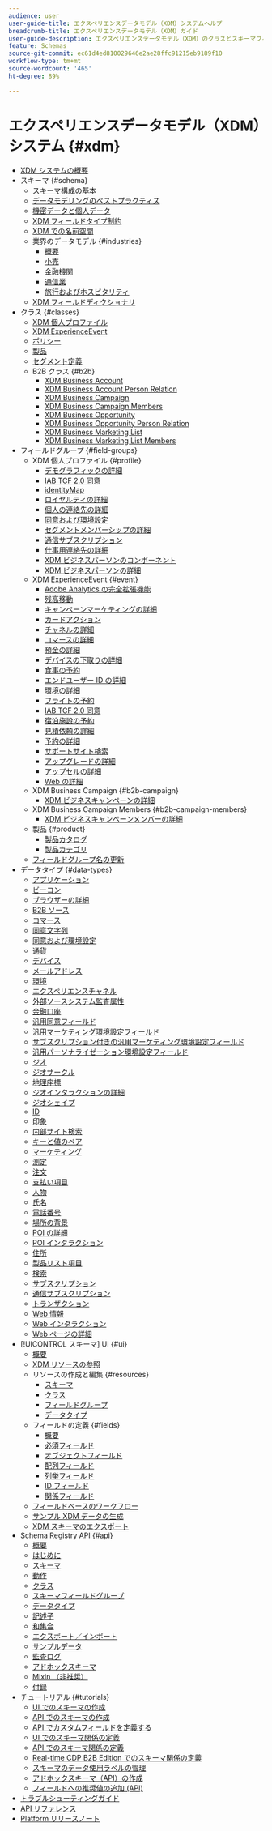 ```yaml
---
audience: user
user-guide-title: エクスペリエンスデータモデル（XDM）システムヘルプ
breadcrumb-title: エクスペリエンスデータモデル（XDM）ガイド
user-guide-description: エクスペリエンスデータモデル（XDM）のクラスとスキーマフィールドグループを使用して、エクスペリエンスデータを標準化します。
feature: Schemas
source-git-commit: ec61d4ed810029646e2ae28ffc91215eb9189f10
workflow-type: tm+mt
source-wordcount: '465'
ht-degree: 89%

---
```



# エクスペリエンスデータモデル（XDM）システム {#xdm}

* [XDM システムの概要](home.md)
* スキーマ {#schema}
   * [スキーマ構成の基本](schema/composition.md)
   * [データモデリングのベストプラクティス](schema/best-practices.md)
   * [機密データと個人データ](./schema/sensitive-and-personal-data.md)
   * [XDM フィールドタイプ制約](schema/field-constraints.md)
   * [XDM での名前空間](./schema/namespaces.md)
   * 業界のデータモデル {#industries}
      * [概要](./schema/industries/overview.md)
      * [小売](./schema/industries/retail.md)
      * [金融機関](./schema/industries/financial.md)
      * [通信業](./schema/industries/telecom.md)
      * [旅行およびホスピタリティ](./schema/industries/travel-hospitality.md)
   * [XDM フィールドディクショナリ](schema/field-dictionary.md)
* クラス {#classes}
   * [XDM 個人プロファイル](./classes/individual-profile.md)
   * [XDM ExperienceEvent](./classes/experienceevent.md)
   * [ポリシー](./classes/policy.md)
   * [製品](./classes/product.md)
   * [セグメント定義](./classes/segment-definition.md)
   * B2B クラス {#b2b}
      * [XDM Business Account](./classes/b2b/business-account.md)
      * [XDM Business Account Person Relation](./classes/b2b/business-account-person-relation.md)
      * [XDM Business Campaign](./classes/b2b/business-campaign.md)
      * [XDM Business Campaign Members](./classes/b2b/business-campaign-members.md)
      * [XDM Business Opportunity](./classes/b2b/business-opportunity.md)
      * [XDM Business Opportunity Person Relation](./classes/b2b/business-opportunity-person-relation.md)
      * [XDM Business Marketing List](./classes/b2b/business-marketing-list.md)
      * [XDM Business Marketing List Members](./classes/b2b/business-marketing-list-members.md)
* フィールドグループ {#field-groups}
   * XDM 個人プロファイル {#profile}
      * [デモグラフィックの詳細](./field-groups/profile/demographic-details.md)
      * [IAB TCF 2.0 同意](./field-groups/profile/iab.md)
      * [identityMap](./field-groups/profile/identitymap.md)
      * [ロイヤルティの詳細](./field-groups/profile/loyalty-details.md)
      * [個人の連絡先の詳細](./field-groups/profile/personal-contact-details.md)
      * [同意および環境設定](./field-groups/profile/consents.md)
      * [セグメントメンバーシップの詳細](./field-groups/profile/segmentation.md)
      * [通信サブスクリプション](./field-groups/profile/telecom-subscription.md)
      * [仕事用連絡先の詳細](./field-groups/profile/work-contact-details.md)
      * [XDM ビジネスパーソンのコンポーネント](./field-groups/profile/business-person-components.md)
      * [XDM ビジネスパーソンの詳細](./field-groups/profile/business-person-details.md)
   * XDM ExperienceEvent {#event}
      * [Adobe Analytics の完全拡張機能](./field-groups/event/analytics-full-extension.md)
      * [残高移動](./field-groups/event/balance-transfers.md)
      * [キャンペーンマーケティングの詳細](./field-groups/event/campaign-marketing-details.md)
      * [カードアクション](./field-groups/event/card-actions.md)
      * [チャネルの詳細](./field-groups/event/channel-details.md)
      * [コマースの詳細](./field-groups/event/commerce-details.md)
      * [預金の詳細](./field-groups/event/deposit-details.md)
      * [デバイスの下取りの詳細](./field-groups/event/device-trade-in-details.md)
      * [食事の予約](./field-groups/event/dining-reservation.md)
      * [エンドユーザー ID の詳細](./field-groups/event/enduserids.md)
      * [環境の詳細](./field-groups/event/environment-details.md)
      * [フライトの予約](./field-groups/event/flight-reservation.md)
      * [IAB TCF 2.0 同意](./field-groups/event/iab.md)
      * [宿泊施設の予約](./field-groups/event/lodging-reservation.md)
      * [見積依頼の詳細](./field-groups/event/quote-request-details.md)
      * [予約の詳細](./field-groups/event/reservation-details.md)
      * [サポートサイト検索](./field-groups/event/support-site-search.md)
      * [アップグレードの詳細](./field-groups/event/upgrade-details.md)
      * [アップセルの詳細](./field-groups/event/upsell-details.md)
      * [Web の詳細](./field-groups/event/web-details.md)
   * XDM Business Campaign {#b2b-campaign}
      * [XDM ビジネスキャンペーンの詳細](./field-groups/b2b-campaign/details.md)
   * XDM Business Campaign Members {#b2b-campaign-members}
      * [XDM ビジネスキャンペーンメンバーの詳細](./field-groups/b2b-campaign-members/details.md)
   * 製品 {#product}
      * [製品カタログ](./field-groups/product/product-catalog.md)
      * [製品カテゴリ](./field-groups/product/product-category.md)
   * [フィールドグループ名の更新](./field-groups/name-updates.md)
* データタイプ {#data-types}
   * [アプリケーション](./data-types/application.md)
   * [ビーコン](./data-types/beacon.md)
   * [ブラウザーの詳細](./data-types/browser-details.md)
   * [B2B ソース](./data-types/b2b-source.md)
   * [コマース](./data-types/commerce.md)
   * [同意文字列](./data-types/consent-string.md)
   * [同意および環境設定](./data-types/consents.md)
   * [通貨](./data-types/currency.md)
   * [デバイス](./data-types/device.md)
   * [メールアドレス](./data-types/email-address.md)
   * [環境](./data-types/environment.md)
   * [エクスペリエンスチャネル](./data-types/experience-channel.md)
   * [外部ソースシステム監査属性](./data-types/external-source-system-audit-attributes.md)
   * [金融口座](./data-types/financial-account.md)
   * [汎用同意フィールド](./data-types/consent-field.md)
   * [汎用マーケティング環境設定フィールド](./data-types/marketing-field.md)
   * [サブスクリプション付きの汎用マーケティング環境設定フィールド](./data-types/marketing-field-subscriptions.md)
   * [汎用パーソナライゼーション環境設定フィールド](./data-types/personalization-field.md)
   * [ジオ](./data-types/geo.md)
   * [ジオサークル](./data-types/geo-circle.md)
   * [地理座標](./data-types/geo-coordinates.md)
   * [ジオインタラクションの詳細](./data-types/geo-interaction-details.md)
   * [ジオシェイプ](./data-types/geo-shape.md)
   * [ID](./data-types/identity.md)
   * [印象](./data-types/impressions.md)
   * [内部サイト検索](./data-types/internal-site-search.md)
   * [キーと値のペア](./data-types/key-value-pair.md)
   * [マーケティング](./data-types/marketing.md)
   * [測定](./data-types/measure.md)
   * [注文](./data-types/order.md)
   * [支払い項目](./data-types/payment-item.md)
   * [人物](./data-types/person.md)
   * [氏名](./data-types/person-name.md)
   * [電話番号](./data-types/phone-number.md)
   * [場所の背景](./data-types/place-context.md)
   * [POI の詳細](./data-types/poi-details.md)
   * [POI インタラクション](./data-types/poi-interaction.md)
   * [住所](./data-types/postal-address.md)
   * [製品リスト項目](./data-types/product-list-item.md)
   * [検索](./data-types/search.md)
   * [サブスクリプション](./data-types/subscription.md)
   * [通信サブスクリプション](./data-types/telecom-subscription.md)
   * [トランザクション](./data-types/transaction.md)
   * [Web 情報](./data-types/web-information.md)
   * [Web インタラクション](./data-types/web-interaction.md)
   * [Web ページの詳細](./data-types/webpage-details.md)
* [!UICONTROL スキーマ] UI {#ui}
   * [概要](./ui/overview.md)
   * [XDM リソースの参照](./ui/explore.md)
   * リソースの作成と編集 {#resources}
      * [スキーマ](./ui/resources/schemas.md)
      * [クラス](./ui/resources/classes.md)
      * [フィールドグループ](./ui/resources/field-groups.md)
      * [データタイプ](./ui/resources/data-types.md)
   * フィールドの定義 {#fields}
      * [概要](./ui/fields/overview.md)
      * [必須フィールド](./ui/fields/required.md)
      * [オブジェクトフィールド](./ui/fields/object.md)
      * [配列フィールド](./ui/fields/array.md)
      * [列挙フィールド](./ui/fields/enum.md)
      * [ID フィールド](./ui/fields/identity.md)
      * [関係フィールド](./ui/fields/relationship.md)
   * [フィールドベースのワークフロー](./ui/field-based-workflows.md)
   * [サンプル XDM データの生成](./ui/sample.md)
   * [XDM スキーマのエクスポート](./ui/export.md)
* Schema Registry API {#api}
   * [概要](api/overview.md)
   * [はじめに](api/getting-started.md)
   * [スキーマ](api/schemas.md)
   * [動作](api/behaviors.md)
   * [クラス](api/classes.md)
   * [スキーマフィールドグループ](api/field-groups.md)
   * [データタイプ](api/data-types.md)
   * [記述子](api/descriptors.md)
   * [和集合](api/unions.md)
   * [エクスポート／インポート](api/export-import.md)
   * [サンプルデータ](api/sample-data.md)
   * [監査ログ](api/audit-log.md)
   * [アドホックスキーマ](api/ad-hoc.md)
   * [Mixin （非推奨）](api/mixins.md)
   * [付録](api/appendix.md)
* チュートリアル {#tutorials}
   * [UI でのスキーマの作成](tutorials/create-schema-ui.md)
   * [API でのスキーマの作成](tutorials/create-schema-api.md)
   * [API でカスタムフィールドを定義する](./tutorials/custom-fields-api.md)
   * [UI でのスキーマ関係の定義](tutorials/relationship-ui.md)
   * [API でのスキーマ関係の定義](tutorials/relationship-api.md)
   * [Real-time CDP B2B Edition でのスキーマ関係の定義](tutorials/relationship-b2b.md)
   * [スキーマのデータ使用ラベルの管理](tutorials/labels.md)
   * [アドホックスキーマ（API）の作成](tutorials/ad-hoc.md)
   * [フィールドへの推奨値の追加 (API)](tutorials/suggested-values.md)
* [トラブルシューティングガイド](troubleshooting-guide.md)
* [API リファレンス](https://www.adobe.io/experience-platform-apis/references/schema-registry/)
* [Platform リリースノート](https://docs.adobe.com/content/help/ja-JP/experience-platform/release-notes/latest.html)